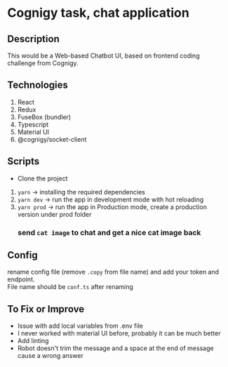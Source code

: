 # Cognigy task, chat application

## Description
This would be a Web-based Chatbot UI, based on frontend coding challenge from Cognigy.

## Technologies
1. React
2. Redux
3. FuseBox (bundler)
4. Typescript
5. Material UI
6. @cognigy/socket-client

## Scripts
* Clone the project
1. `yarn` -> installing the required dependencies
2. `yarn dev` -> run the app in development mode with hot reloading
2. `yarn prod` -> run the app in Production mode, create a production version under prod folder
    ### send `cat image` to chat and get a nice cat image back

## Config
rename config file (remove `.copy` from file name) and add your token and endpoint. <br/>
File name should be `conf.ts` after renaming

## To Fix or Improve
* Issue with add local variables from .env file
* I never worked with material UI before, probably it can be much better 
* Add linting
* Robot doesn't trim the message and a space at the end of message cause a wrong answer
